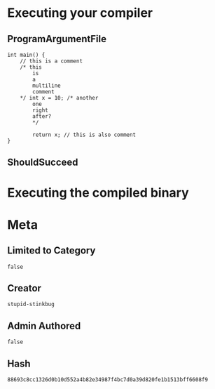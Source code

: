# Executing your compiler

## ProgramArgumentFile

```
int main() {
    // this is a comment
    /* this
        is 
        a
        multiline
        comment
    */ int x = 10; /* another 
        one
        right
        after?
        */

        return x; // this is also comment 
}
```

## ShouldSucceed

# Executing the compiled binary

# Meta

## Limited to Category

```
false
```

## Creator

```
stupid-stinkbug
```

## Admin Authored

```
false
```

## Hash

```
88693c8cc1326d0b10d552a4b82e34987f4bc7d0a39d820fe1b1513bff6608f9
```
